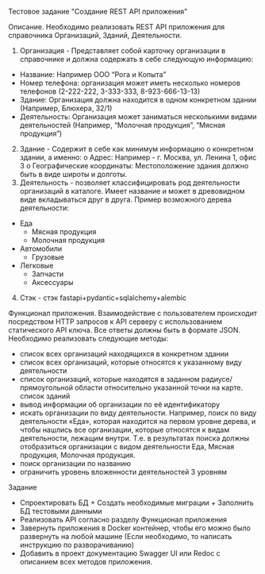 Тестовое задание "Создание REST API приложения"


Описание.
Необходимо реализовать REST API приложения для справочника Организаций, Зданий, Деятельности.

1.	Организация - Представляет собой карточку организации в справочнике и должна содержать в себе следующую информацию:
-	Название: Например ООО “Рога и Копыта”
-	Номер телефона: организация может иметь несколько номеров телефонов (2-222-222, 3-333-333, 8-923-666-13-13)
-	Здание: Организация должна находится в одном конкретном здании (Например, Блюхера, 32/1)
-	Деятельность: Организация может заниматься несколькими видами деятельностей (Например, “Молочная продукция”, “Мясная продукция”)

2.	Здание - Содержит в себе как минимум информацию о конкретном здании, а именно:
o	Адрес: Например - г. Москва, ул. Ленина 1, офис 3
o	Географические координаты: Местоположение здания должно быть в виде широты и долготы.
3.	Деятельность - позволяет классифицировать род деятельности организаций в каталоге. Имеет название и может в древовидном виде вкладываться друг в друга. Пример возможного дерева деятельности:
  - Еда
    - Мясная продукция
    - Молочная продукция
  - Автомобили
    - Грузовые
  - Легковые
      - Запчасти
      - Аксессуары

4. Стэк - стэк fastapi+pydantic+sqlalchemy+alembic

Функционал приложения.
Взаимодействие с пользователем происходит посредством HTTP запросов к API серверу с использованием статического API ключа. Все ответы должны быть в формате JSON. Необходимо реализовать следующие методы:
-	список всех организаций находящихся в конкретном здании
-	список всех организаций, которые относятся к указанному виду деятельности
-	список организаций, которые находятся в заданном радиусе/прямоугольной области относительно указанной точки на карте. список зданий
-	вывод информации об организации по её идентификатору
-	искать организации по виду деятельности. Например, поиск по виду деятельности «Еда», которая находится на первом уровне дерева, и чтобы нашлись все организации, которые относятся к видам деятельности, лежащим внутри. Т.е. в результатах поиска должны отобразиться организации с видом деятельности Еда, Мясная продукция, Молочная продукция.
-	поиск организации по названию
-	ограничить уровень вложенности деятельностей 3 уровням


Задание
-	Спроектировать БД + Создать необходимые миграции + Заполнить БД тестовыми данными
-	Реализовать API согласно разделу Функционал приложения
-	Завернуть приложения в Docker контейнер, чтобы его можно было развернуть на любой машине (Если необходимо, то написать инструкцию по разворачиванию)
-	Добавить в проект документацию Swagger UI или Redoc с описанием всех методов приложения.



